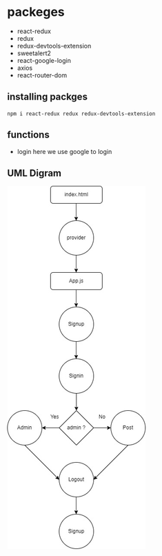 # packeges
- react-redux
- redux
- redux-devtools-extension
- sweetalert2
- react-google-login
- axios
- react-router-dom
## installing packges
```
npm i react-redux redux redux-devtools-extension

```

## functions
- login 
here we use google to login 
## UML Digram
![alt text](./UntitledDiagram.jpg)
